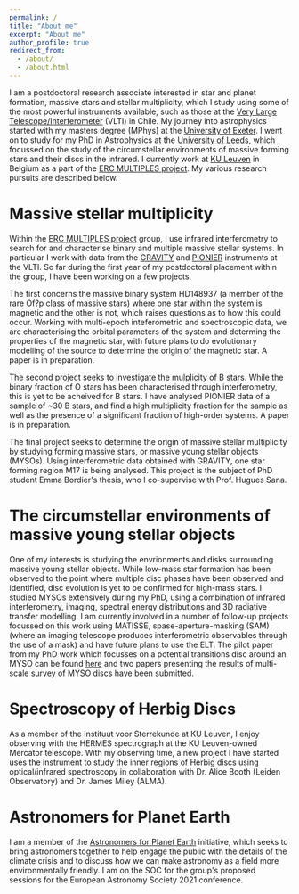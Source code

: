 ```yaml
---
permalink: /
title: "About me"
excerpt: "About me"
author_profile: true
redirect_from: 
  - /about/
  - /about.html
---
```


I am a postdoctoral research associate interested in star and planet formation, massive stars and stellar multiplicity, which I study using some of the most powerful instruments available, such as those at the [Very Large Telescope/Interferometer](https://www.eso.org/public/teles-instr/paranal-observatory/vlt/) (VLTI) in Chile. My journey into astrophysics started with my masters degree (MPhys) at the [University of Exeter](http://www.skraus.eu/group.html). I went on to study for my PhD in Astrophysics at the [University of Leeds](https://eps.leeds.ac.uk/physics/pgr/4861/abigail-frost), which focussed on the study of the circumstellar environments of massive forming stars and their discs in the infrared. I currently work at [KU Leuven](https://fys.kuleuven.be/ster/staff/junior-staff/abigail-frost) in Belgium as a part of the [ERC MULTIPLES project](https://fys.kuleuven.be/ster/research-projects/multiples/). My various research pursuits are described below.

Massive stellar multiplicity
======

Within the [ERC MULTIPLES project](https://fys.kuleuven.be/ster/research-projects/multiples/) group, I use infrared interferometry to search for and characterise binary and multiple massive stellar systems. In particular I work with data from the [GRAVITY](https://www.eso.org/sci/facilities/paranal/instruments/gravity.html) and [PIONIER](https://www.eso.org/sci/facilities/paranal/instruments/pionier.html) instruments at the VLTI. So far during the first year of my postdoctoral placement within the group, I have been working on a few projects. 

The first concerns the massive binary system HD148937 (a member of the rare Of?p class of massive stars) where one star within the system is magnetic and the other is not, which raises questions as to how this could occur. Working with multi-epoch inteferometric and spectroscopic data, we are characterising the orbital parameters of the system and determing the properties of the magnetic star, with future plans to do evolutionary modelling of the source to determine the origin of the magnetic star. A paper is in preparation.

The second project seeks to investigate the mulplicity of B stars. While the binary fraction of O stars has been characterised through interferometry, this is yet to be acheived for B stars. I have analysed PIONIER data of a sample of ~30 B stars, and find a high multiplicity fraction for the sample as well as the presence of a significant fraction of high-order systems. A paper is in preparation.

The final project seeks to determine the origin of massive stellar multiplicity by studying forming massive stars, or massive young stellar objects (MYSOs). Using interferometric data obtained with GRAVITY, one star forming region M17 is being analysed. This project is the subject of PhD student Emma Bordier's thesis, who I co-supervise with Prof. Hugues Sana.

The circumstellar environments of massive young stellar objects 
======

One of my interests is studying the envrionments and disks surrounding massive young stellar objects. While low-mass star formation has been observed to the point where multiple disc phases have been observed and identified, disc evolution is yet to be confirmed for high-mass stars. I studied MYSOs extensively during my PhD, using a combination of infrared interferometry, imaging, spectral energy distributions and 3D radiative transfer modelling. I am currently involved in a number of follow-up projects focussed on this work using MATISSE, spase-aperture-masking (SAM) (where an imaging telescope produces interferometric observables through the use of a mask) and have future plans to use the ELT. The pilot paper from my PhD work which focusses on a potential transitions disc around an MYSO can be found [here](https://ui.adsabs.harvard.edu/abs/2019A%26A...625A..44F/abstract) and two papers presenting the results of multi-scale survey of MYSO discs have been submitted. 

Spectroscopy of Herbig Discs
======

As a member of the Instituut voor Sterrekunde at KU Leuven, I enjoy observing with the HERMES spectrograph at the KU Leuven-owned Mercator telescope. With my observing time, a new project I have started uses the instrument to study the inner regions of Herbig discs using optical/infrared spectroscopy in collaboration with Dr. Alice Booth (Leiden Observatory) and Dr. James Miley (ALMA).

Astronomers for Planet Earth
======

I am a member of the [Astronomers for Planet Earth](https://astronomersforplanet.earth/) initiative, which seeks to bring astronomers together to help engage the public with the details of the climate crisis and to discuss how we can make astronomy as a field more environmentally friendly. I am on the SOC for the group's proposed sessions for the European Astronomy Society 2021 conference. 
